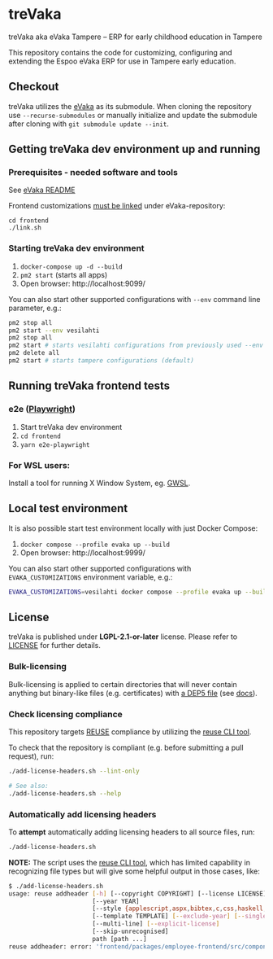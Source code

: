 <!--
SPDX-FileCopyrightText: 2021 City of Tampere

SPDX-License-Identifier: LGPL-2.1-or-later
-->

# treVaka
treVaka aka eVaka Tampere – ERP for early childhood education in Tampere

This repository contains the code for customizing, configuring and extending the Espoo eVaka ERP for use in Tampere early education.

## Checkout

treVaka utilizes the [eVaka](https://github.com/espoon-voltti/evaka) as its submodule. When cloning the repository use `--recurse-submodules` or manually initialize and update the submodule after cloning with `git submodule update --init`.

## Getting treVaka dev environment up and running

### Prerequisites - needed software and tools
See [eVaka README](evaka/compose/README.md#Dependencies)

Frontend customizations [must be linked](frontend/README.md) under eVaka-repository:

    cd frontend
    ./link.sh

### Starting treVaka dev environment
1. `docker-compose up -d --build`
2. `pm2 start` (starts all apps)
3. Open browser: http://localhost:9099/

You can also start other supported configurations with `--env` command line parameter, e.g.:

```sh
pm2 stop all
pm2 start --env vesilahti
pm2 stop all
pm2 start # starts vesilahti configurations from previously used --env parameter
pm2 delete all
pm2 start # starts tampere configurations (default)
```

## Running treVaka frontend tests

### e2e ([Playwright](https://playwright.dev/))

1. Start treVaka dev environment
2. `cd frontend`
3. `yarn e2e-playwright`


### For WSL users:

Install a tool for running X Window System, eg. [GWSL](https://www.microsoft.com/en-us/p/gwsl/9nl6kd1h33v3#activetab=pivot:overviewtab).

## Local test environment

It is also possible start test environment locally with just Docker Compose:

1. `docker compose --profile evaka up --build`
1. Open browser: http://localhost:9999/

You can also start other supported configurations with `EVAKA_CUSTOMIZATIONS` environment variable, e.g.:

```sh
EVAKA_CUSTOMIZATIONS=vesilahti docker compose --profile evaka up --build
``````

## License

treVaka is published under **LGPL-2.1-or-later** license. Please refer to
[LICENSE](LICENSE) for further details.

### Bulk-licensing

Bulk-licensing is applied to certain directories that will never contain
anything but binary-like files (e.g. certificates) with
[a DEP5 file](./.reuse/dep5) (see
[docs](https://reuse.software/faq/#bulk-license)).

### Check licensing compliance

This repository targets [REUSE](https://reuse.software/) compliance by utilizing
the [reuse CLI tool](https://git.fsfe.org/reuse/tool).

To check that the repository is compliant (e.g. before submitting a pull
request), run:

```sh
./add-license-headers.sh --lint-only

# See also:
./add-license-headers.sh --help
```

### Automatically add licensing headers

To **attempt** automatically adding licensing headers to all source files, run:

```sh
./add-license-headers.sh
```

**NOTE:** The script uses the [reuse CLI tool](https://git.fsfe.org/reuse/tool),
which has limited capability in recognizing file types but will give some
helpful output in those cases, like:

```sh
$ ./add-license-headers.sh
usage: reuse addheader [-h] [--copyright COPYRIGHT] [--license LICENSE]
                       [--year YEAR]
                       [--style {applescript,aspx,bibtex,c,css,haskell,html,jinja,jsx,lisp,m4,ml,python,tex}]
                       [--template TEMPLATE] [--exclude-year] [--single-line]
                       [--multi-line] [--explicit-license]
                       [--skip-unrecognised]
                       path [path ...]
reuse addheader: error: 'frontend/packages/employee-frontend/src/components/voucher-value-decision/VoucherValueDecisionActionBar.tsx' does not have a recognised file extension, please use --style, --explicit-license or --skip-unrecognised
```